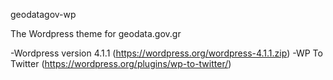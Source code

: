 geodatagov-wp

The Wordpress theme for geodata.gov.gr

-Wordpress version 4.1.1 (https://wordpress.org/wordpress-4.1.1.zip)
-WP To Twitter (https://wordpress.org/plugins/wp-to-twitter/)
